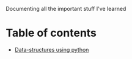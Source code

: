 Documenting all the important stuff I've learned

  # Table of contents
  
- [Data-structures using python](Data-Structures/data-struc-examples.md)

